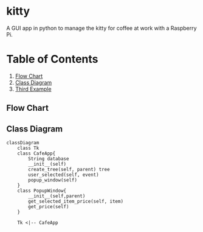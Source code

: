 # kitty
A GUI app in python to manage the kitty for coffee at work with a Raspberry Pi.

# Table of Contents
1. [Flow Chart](#flow-chart)
2. [Class Diagram](#class-diagram)
3. [Third Example](#third-example)

## Flow Chart

## Class Diagram

```mermaid
classDiagram
    class Tk
    class CafeApp{
        String database
        __init__(self)
        create_tree(self, parent) tree
        user_selected(self, event)
        popup_window(self)
    }
    class PopupWindow{
        __init__(self,parent)
        get_selected_item_price(self, item)
        get_price(self)
    }

    Tk <|-- CafeApp
```